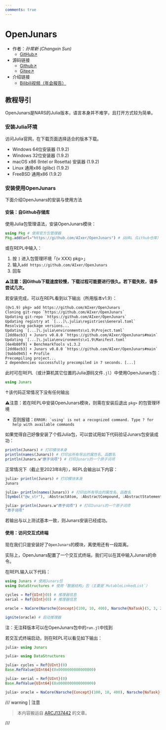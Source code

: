 ```yaml
---
comments: true
---
```


# OpenJunars

- 作者：*孙常新 (Changxin Sun)*
  - [GitHub↗](https://github.com/AIxer)
- 源码链接
  - [Github↗](https://github.com/AIxer/OpenJunars)
  - [Gitee↗](https://gitee.com/junars/nacore6)
- 介绍链接
  - [Bilibili视频（年会报告）](https://www.bilibili.com/video/BV15m4y1Q7yD?p=3)

## 教程导引

OpenJunars是NARS的Julia版本，语言本身并不难学，且打开方式较为简单。

### 安装Julia环境

访问Julia官网，在下载页面选择适合的版本下载。

- Windows 64位安装器 (1.9.2)
- Windows 32位安装器 (1.9.2)
- macOS x86 (Intel or Rosetta) 安装器 (1.9.2)
- Linux 通用x86 (glibc) (1.9.2)
- FreeBSD 通用x86 (1.9.2)

### 安装使用OpenJunars

下面介绍OpenJunars的安装与使用方法

#### 安装：自Github存储库

使用Julia包管理语法，安装OpenJunars模块：

```julia
using Pkg # 使用官方包管理器
Pkg.add(url="https://github.com/AIxer/OpenJunars") # 从URL（Github仓库）安装
```

或在REPL中输入：

1. 按 `]` 进入包管理环境「(v XXX) pkg>」
2. 输入`add https://github.com/AIxer/OpenJunars`
3. 回车

**⚠注意：因Github下载速度较慢，下载过程可能要进行很久。若下载失败，请多尝试几次。**

若安装完成，可以在REPL看到以下输出（所用版本v1.9）：

```txt
(@v1.9) pkg> add https://github.com/AIxer/OpenJunars
Cloning git-repo `https://github.com/AIxer/OpenJunars`
Updating git-repo `https://github.com/AIxer/OpenJunars`
Updating registry at `[...]\.julia\registries\General.toml`
Resolving package versions...
Updating `[...]\.julia\environments\v1.9\Project.toml`
[2dd0acb3] + Junars v0.8.0 `https://github.com/AIxer/OpenJunars#main`
Updating `[...]\.julia\environments\v1.9\Manifest.toml`
[6e4b80f9] + BenchmarkTools v1.3.2
[2dd0acb3] + Junars v0.8.0 `https://github.com/AIxer/OpenJunars#main`
[9abbd945] + Profile
Precompiling project...
2 dependencies successfully precompiled in 7 seconds. [...]
```

此时可在REPL（或计算机其它位置的Julia源码文件`.jl`）中使用OpenJunars包：

```julia
using Junars
```

↑该代码正常情况下没有任何输出

⚠注意：若在REPL中安装OpenJunars模块，则需在安装后退出 `pkg>` 的包管理环境

- 否则报错：```ERROR: `using` is not a recognized command. Type ? for help with available commands```

如果觉得自己好像安装了个假Julia包，可以尝试用如下代码验证Junars包安装成功：

```julia
println(Junars) # 打印模块本身
println(names(Junars)) # 打印出所有导出的属性名、函数名
println(Junars.w"原子词项") # 打印Junars的一个原子词项
```

正常情况下（截止至2023年8月），REPL会输出以下内容：

```julia
julia> println(Junars) # 打印模块本身
Junars

julia> println(names(Junars)) # 打印出所有导出的属性名、函数名
[Symbol("@w_str"), :AbstractAtom, :AbstractCompound, :AbstractStatement, :AbstractVariable, :Action, :Admins, :Atom, :BLinkRecord, :Backward, :BackwardWeak, :Belief, :Budget, :COMPONENT, :COMPONENT_CONDITION, :COMPONENT_STATEMENT, :COMPOUND, :COMPOUND_CONDITION, :COMPOUND_STATEMENT, :Compound, :CompoundBackward, :CompoundBackwardWeak, :CompoundForward, :Concept, :Conjunction, :Control, :DVar, :Disjunction, :Entity, :Equivalence, :ExtDiff, :ExtImage, :ExtIntersection, :ExtSet, :FOTerm, :Forward, :Gene, :HashValue, :IVar, :Image, :Implication, :Inference, :Inheritance, :IntDiff, :IntImage, :IntIntersection, :IntSet, :Judgement, :Junars, :LinkStyle, :LinkTree, :NALDifference, :NALIntersection, :NALSet, :NaCore, :NaTask, :Nar, :Narsche, :Negation, :PlaceHolder, :Product, :QVar, :Question, :Racer, :RuleStyle, :SELF, :Sentence, :Similarity, :Stamp, :Statement, :TRANSFORM, :Table, :TaskLink, :Term, :TermLink, :Token, :Truth, :Variable, :Word, :abduction, :above_threshold, :absexpdiff, :absorb!, :activate!, :add!, :addone, :analogy, :and, :anonymous_analogy, :applysubs!, :attach!, :ave_ari, :ave_geo, :ave_priority, :bgt, :bro, :c2w, :calcbgt, :clear!, :comparision, :conceptualize, :contraposition, :conversion, :cpx, :cycle!, :dec_durability!, :dec_priority!, :dec_quality!, :deduction, :derivetask!, :derivetask1, :derivetask2, :difference, :dispatch, :dispatch2, :durability, :exemplification, :expect, :findsubstitute, :forget!, :has, :hasivar, :hasvar, :ignite, :inc_durability!, :inc_priority!, :inc_quality!, :induction, :intersection, :into_track!, :inv_abd, :inv_ana, :inv_anonymous_ana, :inv_com, :inv_ded, :inv_difference, :inv_ind, :inv_reduceconj, :inv_reduceconj_neg, :inv_reducedisj, :iscommutative, :isconstant, :isjudgment, :isnegative, :isopenvar, :isvar, :localmatch, :name, :negation, :now, :or, :out_track!, :overlapped, :parse_term, :parsese, :pick, :preparelinks, :priority, :put!, :putback!, :quality, :rank, :reduceconj, :reduceconj_neg, :reducedisj, :remove!, :renamevar!, :resemblance, :revise, :revision, :t2q, :take!, :target, :token, :transformrela, :trysolution!, :unify!, :unionstamp, :w2c, :∧, :∨, :⊖, :⋂, :⋃]

julia> println(Junars.w"原子词项") # 打印Junars的一个原子词项
"原子词项"

```

若输出与以上测试基本一致，则Junars安装已经成功。

#### 使用：访问交互式终端

现在我们只是安装好了`OpenJunars`的模块，离使用还有一段距离。

实际上，OpenJunars配置了一个交互式终端，我们可以在其中输入Junars的命令。

在REPL输入以下代码：

```julia
using Junars # 使用Junars包
using DataStructures # 使用「数据结构」包（主要是`MutableLinkedList`）

cycles = Ref{UInt}(0) # 推理器信息
serial = Ref{UInt}(0) # 推理器信息

oracle = NaCore(Narsche{Concept}(100, 10, 400), Narsche{NaTask}(5, 3, 20), MutableLinkedList{NaTask}(), serial, cycles); # 构造推理器

ignite(oracle) # 启动推理器
```

注：无注释版本可以在OpenJunars包中的`run.jl`中找到

若交互式终端启动，则在REPL可以看见如下输出：

```julia
julia> using Junars

julia> using DataStructures

julia> cycles = Ref{UInt}(0)
Base.RefValue{UInt64}(0x0000000000000000)

julia> serial = Ref{UInt}(0)
Base.RefValue{UInt64}(0x0000000000000000)

julia> oracle = NaCore(Narsche{Concept}(100, 10, 400), Narsche{NaTask}(5, 3, 20), MutableLinkedList{NaTask}(), serial, cycles);

```

/// warning | 注意


> 本内容搬运自 [ARCJ137442](https://github.com/ARCJ137442) 的文章。

///
